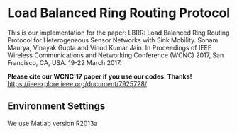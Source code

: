 # Load Balanced Ring Routing Protocol

This is our implementation for the paper:
LBRR: Load Balanced Ring Routing Protocol for Heterogeneous Sensor Networks with Sink Mobility. Sonam Maurya, Vinayak Gupta and Vinod Kumar Jain. In Proceedings of IEEE Wireless Communications and Networking Conference (WCNC) 2017, San Francisco, CA, USA. 19-22 March 2017.

**Please cite our WCNC'17 paper if you use our codes. Thanks!** 
https://ieeexplore.ieee.org/document/7925728/

## Environment Settings
We use Matlab version R2013a
